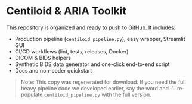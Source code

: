 # Centiloid & ARIA Toolkit

This repository is organized and ready to push to GitHub. It includes:
- Production pipeline (`centiloid_pipeline.py`), easy wrapper, Streamlit GUI
- CI/CD workflows (lint, tests, releases, Docker)
- DICOM & BIDS helpers
- Synthetic BIDS data generator and one-click end-to-end script
- Docs and non-coder quickstart

> Note: This copy was regenerated for download. If you need the full
> heavy pipeline code we developed earlier, say the word and I'll
> re-populate `centiloid_pipeline.py` with the full version.
